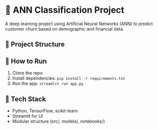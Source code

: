 # 🧠 ANN Classification Project

A deep learning project using Artificial Neural Networks (ANN) to predict customer churn based on demographic and financial data.

## 📂 Project Structure




## 🚀 How to Run
1. Clone the repo
2. Install dependencies: `pip install -r requirements.txt`
3. Run the app: `streamlit run app.py`

## 🧩 Tech Stack
- Python, TensorFlow, scikit-learn
- Streamlit for UI
- Modular structure (src/, models/, notebooks/)


